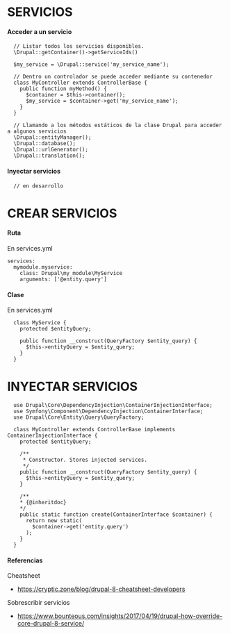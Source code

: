 SERVICIOS
========

#### Acceder a un servicio
```
  // Listar todos los servicios disponibles.
  \Drupal::getContainer()->getServiceIds()

  $my_service = \Drupal::service('my_service_name');
  
  // Dentro un controlador se puede acceder mediante su contenedor
  class MyController extends ControllerBase {
    public function myMethod() {
      $container = $this->container();
      $my_service = $container->get('my_service_name');
    }
  }
  
  // Llamando a los métodos estáticos de la clase Drupal para acceder a algunos servicios
  \Drupal::entityManager();
  \Drupal::database();
  \Drupal::urlGenerator();
  \Drupal::translation();
```
#### Inyectar servicios
```
  // en desarrollo
```

CREAR SERVICIOS
===

#### Ruta
En services.yml
```
services:
  mymodule.myservice:
    class: Drupal\my_module\MyService
    arguments: ['@entity.query']
```
#### Clase
En services.yml
```
  class MyService {
    protected $entityQuery;

    public function __construct(QueryFactory $entity_query) {
      $this->entityQuery = $entity_query;
    }
  }
```

INYECTAR SERVICIOS
===
```
  use Drupal\Core\DependencyInjection\ContainerInjectionInterface;
  use Symfony\Component\DependencyInjection\ContainerInterface;
  use Drupal\Core\Entity\Query\QueryFactory;

  class MyController extends ControllerBase implements ContainerInjectionInterface {
    protected $entityQuery;

    /**
     * Constructor. Stores injected services.
     */
    public function __construct(QueryFactory $entity_query) {
      $this->entityQuery = $entity_query;
    }

    /**
    * {@inheritdoc}
    */
    public static function create(ContainerInterface $container) {
      return new static(
        $container->get('entity.query')
      );
    }
  }
```

#### Referencias
Cheatsheet 
- https://cryptic.zone/blog/drupal-8-cheatsheet-developers

Sobrescribir servicios
- https://www.bounteous.com/insights/2017/04/19/drupal-how-override-core-drupal-8-service/
